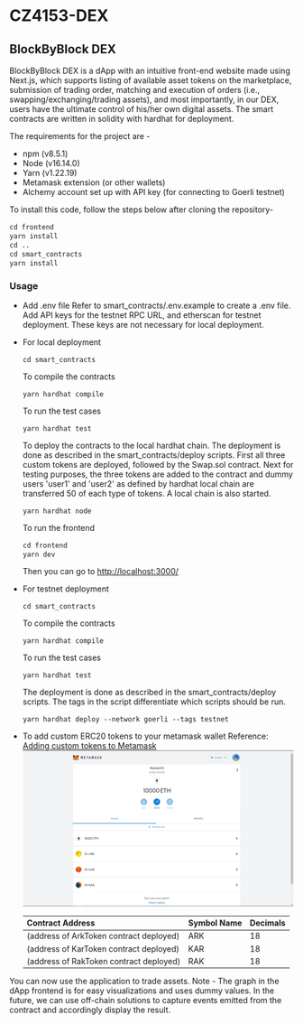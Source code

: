 # CZ4153-DEX
## BlockByBlock DEX

BlockByBlock DEX is a dApp with an intuitive front-end website made using Next.js,
which supports listing of available asset tokens on the marketplace, submission of trading order, matching and execution
of orders (i.e., swapping/exchanging/trading assets), and most importantly, in our DEX, users have the ultimate control
of his/her own digital assets. The smart contracts are written in solidity with hardhat for deployment. 

The requirements for the project are -
* npm (v8.5.1)
* Node (v16.14.0)
* Yarn (v1.22.19)
* Metamask extension (or other wallets)
* Alchemy account set up with API key (for connecting to Goerli testnet)

To install this code, follow the steps below after cloning the repository-
```shell
cd frontend
yarn install
cd ..
cd smart_contracts
yarn install
```
### Usage

* Add .env file
  Refer to smart_contracts/.env.example to create a .env file.
  Add API keys for the testnet RPC URL, and etherscan for testnet deployment. These keys are not necessary for local deployment.
  
* For local deployment
  ```shell
  cd smart_contracts
  ```
  To compile the contracts
  ```shell
  yarn hardhat compile
  ```
  To run the test cases
  ```shell
  yarn hardhat test
  ```
  To deploy the contracts to the local hardhat chain. The deployment is done as described in the smart_contracts/deploy scripts. First all three custom tokens are deployed, followed by the Swap.sol contract. Next for testing purposes, the three tokens are added to the contract and dummy users 'user1' and 'user2' as defined by hardhat local chain are transferred 50 of each type of tokens. A local chain is also started.
   ```shell
  yarn hardhat node
  ```
  To run the frontend 
    ```shell
  cd frontend
  yarn dev
  ```
  Then you can go to <http://localhost:3000/>
  
* For testnet deployment
  ```shell
  cd smart_contracts
  ```
  To compile the contracts
  ```shell
  yarn hardhat compile
  ```
  To run the test cases
  ```shell
  yarn hardhat test
  ```
  The deployment is done as described in the smart_contracts/deploy scripts. The tags in the script differentiate which scripts should be run.
   ```shell
  yarn hardhat deploy --network goerli --tags testnet
  ```
* To add custom ERC20 tokens to your metamask wallet
  Reference: [Adding custom tokens to Metamask](https://metamask.zendesk.com/hc/en-us/articles/360015489031-How-to-View-See-Your-Tokens-in-Metamask)
  ![Metamask custom tokens](metamask_tokens.png)
      
  Contract Address                        | Symbol Name | Decimals |
  ----------------------------------------|-------------|----------|
  (address of ArkToken contract deployed) | ARK         | 18       |
  (address of KarToken contract deployed) | KAR         | 18       |
  (address of RakToken contract deployed) | RAK         | 18       |
  
You can now use the application to trade assets.
Note - The graph in the dApp frontend is for easy visualizations and uses dummy values. In the future, we can use off-chain solutions to capture events emitted from the contract and accordingly display the result.
  
  
